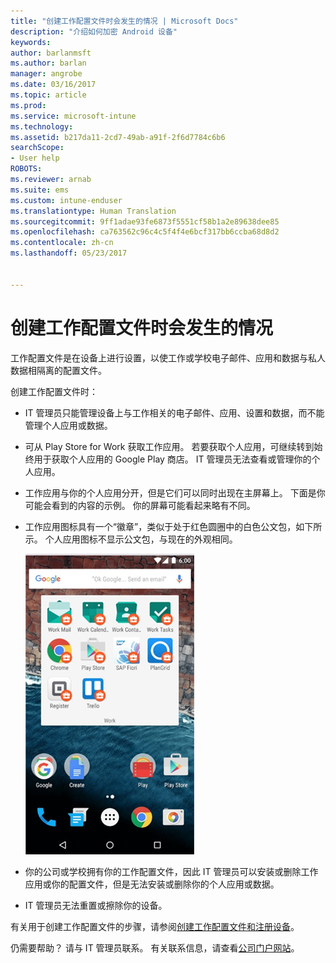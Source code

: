 ```yaml
---
title: "创建工作配置文件时会发生的情况 | Microsoft Docs"
description: "介绍如何加密 Android 设备"
keywords: 
author: barlanmsft
ms.author: barlan
manager: angrobe
ms.date: 03/16/2017
ms.topic: article
ms.prod: 
ms.service: microsoft-intune
ms.technology: 
ms.assetid: b217da11-2cd7-49ab-a91f-2f6d7784c6b6
searchScope:
- User help
ROBOTS: 
ms.reviewer: arnab
ms.suite: ems
ms.custom: intune-enduser
ms.translationtype: Human Translation
ms.sourcegitcommit: 9ff1adae93fe6873f5551cf58b1a2e89638dee85
ms.openlocfilehash: ca763562c96c4c5f4f4e6bcf317bb6ccba68d8d2
ms.contentlocale: zh-cn
ms.lasthandoff: 05/23/2017


---
```



# <a name="what-happens-when-you-create-a-work-profile"></a>创建工作配置文件时会发生的情况

工作配置文件是在设备上进行设置，以使工作或学校电子邮件、应用和数据与私人数据相隔离的配置文件。

创建工作配置文件时：

- IT 管理员只能管理设备上与工作相关的电子邮件、应用、设置和数据，而不能管理个人应用或数据。

- 可从 Play Store for Work 获取工作应用。 若要获取个人应用，可继续转到始终用于获取个人应用的 Google Play 商店。 IT 管理员无法查看或管理你的个人应用。

- 工作应用与你的个人应用分开，但是它们可以同时出现在主屏幕上。 下面是你可能会看到的内容的示例。 你的屏幕可能看起来略有不同。

- 工作应用图标具有一个“徽章”，类似于处于红色圆圈中的白色公文包，如下所示。 个人应用图标不显示公文包，与现在的外观相同。

    ![Android Play Store for Work](./media/afw-google-play-store-for-work.png)

- 你的公司或学校拥有你的工作配置文件，因此 IT 管理员可以安装或删除工作应用或你的配置文件，但是无法安装或删除你的个人应用或数据。
- IT 管理员无法重置或擦除你的设备。

有关用于创建工作配置文件的步骤，请参阅[创建工作配置文件和注册设备](create-a-work-profile-and-enroll-your-device-in-intune-android.md)。

仍需要帮助？ 请与 IT 管理员联系。 有关联系信息，请查看[公司门户网站](http://portal.manage.microsoft.com)。

